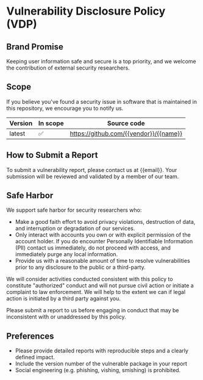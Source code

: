 <!--
This policy template was created using the HackerOne Policy Builder.
-->

# Vulnerability Disclosure Policy (VDP)

## Brand Promise

Keeping user information safe and secure is a top priority, and we welcome the contribution of external security
researchers.

## Scope

If you believe you've found a security issue in software that is maintained in this repository, we encourage you to
notify us.

| Version | In scope | Source code                            |
|---------|----------|----------------------------------------|
| latest  | ✅        | https://github.com/{{vendor}}/{{name}} |

## How to Submit a Report

To submit a vulnerability report, please contact us at {{email}}. Your submission will be reviewed and
validated by a member of our team.

## Safe Harbor

We support safe harbor for security researchers who:

* Make a good faith effort to avoid privacy violations, destruction of data, and interruption or degradation of our
  services.
* Only interact with accounts you own or with explicit permission of the account holder. If you do encounter Personally
  Identifiable Information (PII) contact us immediately, do not proceed with access, and immediately purge any local
  information.
* Provide us with a reasonable amount of time to resolve vulnerabilities prior to any disclosure to the public or a
  third-party.

We will consider activities conducted consistent with this policy to constitute "authorized" conduct and will not pursue
civil action or initiate a complaint to law enforcement. We will help to the extent we can if legal action is initiated
by a third party against you.

Please submit a report to us before engaging in conduct that may be inconsistent with or unaddressed by this policy.

## Preferences

* Please provide detailed reports with reproducible steps and a clearly defined impact.
* Include the version number of the vulnerable package in your report
* Social engineering (e.g. phishing, vishing, smishing) is prohibited.
